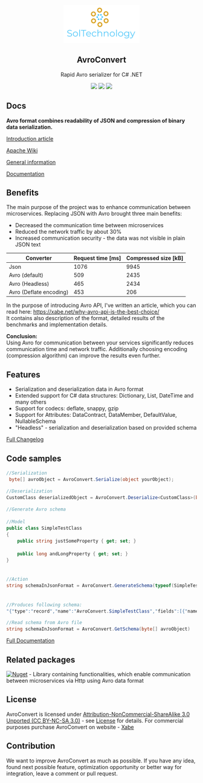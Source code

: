 
<p align="center">
    <img alt="SolTechnology-logo" src="./docs/logo.png" width="200">
</p>

<h2 align="center">
  AvroConvert
</h2>

<p align="center">
 <a> Rapid Avro serializer for C# .NET </a>
</p>

<p align="center">
  <a href="https://www.nuget.org/packages/AvroConvert"><img src="https://img.shields.io/badge/Nuget-v2.4.1-blue?logo=nuget"></a>
  <a href="https://github.com/AdrianStrugala/AvroConvert"><img src="https://img.shields.io/badge/Downloads-7k-blue?logo=github"></a>
  <a href=""><img src="https://img.shields.io/appveyor/build/AdrianStrugala/AvroConvert"></a>
</p>


## Docs

**Avro format combines readability of JSON and compression of binary data serialization.**

[Introduction article](https://xabe.net/why-avro-api-is-the-best-choice/)

[Apache Wiki](https://cwiki.apache.org/confluence/display/AVRO/Index)

[General information](http://avro.apache.org/)

[Documentation](https://github.com/AdrianStrugala/AvroConvert/blob/master/docs/Documentation.md)

## Benefits

The main purpose of the project was to enhance communication between microservices. Replacing JSON with Avro brought three main benefits:
* Decreased the communication time between microservices
* Reduced the network traffic by about 30%
* Increased communication security - the data was not visible in plain JSON text

| Converter               | Request time [ms]     | Compressed size [kB] |
|-------------------------|-----------------------|----------------------|
| Json                    | 1076                  | 9945                 |
| Avro (default)          | 509                   | 2435                 |
| Avro (Headless)         | 465                   | 2434                 |
| Avro (Deflate encoding) | 453                   | 206                  |

In the purpose of introducing Avro API, I've written an article, which you can read here: https://xabe.net/why-avro-api-is-the-best-choice/
\
It contains also description of the format, detailed results of the benchmarks and implementation details.

**Conclusion:** <br>
Using Avro for communication between your services significantly reduces communication time and network traffic. Additionally choosing encoding (compression algorithm) can improve the results even further.

## Features

* Serialization and deserialization data in Avro format
* Extended support for C# data structures: Dictionary, List, DateTime and many others
* Support for codecs: deflate, snappy, gzip
* Support for Attributes: DataContract, DataMember, DefaultValue, NullableSchema
* "Headless" - serialization and deserialization based on provided schema

[Full Changelog](https://github.com/AdrianStrugala/AvroConvert/blob/master/docs/CHANGELOG.md)

## Code samples

```csharp
//Serialization
 byte[] avroObject = AvroConvert.Serialize(object yourObject);
```

```csharp
//Deserialization
CustomClass deserializedObject = AvroConvert.Deserialize<CustomClass>(byte[] avroObject);
```

```csharp
//Generate Avro schema

//Model
public class SimpleTestClass
{
	public string justSomeProperty { get; set; }

	public long andLongProperty { get; set; }
}


//Action
string schemaInJsonFormat = AvroConvert.GenerateSchema(typeof(SimpleTestClass));


//Produces following schema:
"{"type":"record","name":"AvroConvert.SimpleTestClass","fields":[{"name":"justSomeProperty","type":"string"},{"name":"andLongProperty","type":"long"}]}"
```

```csharp
//Read schema from Avro file
string schemaInJsonFormat = AvroConvert.GetSchema(byte[] avroObject)
```

[Full Documentation](https://github.com/AdrianStrugala/AvroConvert/blob/master/docs/Documentation.md)


## Related packages  

[![Nuget](https://img.shields.io/badge/Soltechnology.Avro.Http-v0.2.0-blue?logo=nuget)](https://www.nuget.org/packages/SolTechnology.Avro.Http/) - Library containing functionalities, which enable communication between microservices via Http using Avro data format

## License  

AvroConvert is licensed under [Attribution-NonCommercial-ShareAlike 3.0 Unported (CC BY-NC-SA 3.0)](https://creativecommons.org/licenses/by-nc-sa/3.0/) - see [License](LICENSE.md) for details. For commercial purposes purchase AvroConvert on website - [Xabe](https://xabe.net/product/avroconvert/)


## Contribution

We want to improve AvroConvert as much as possible. If you have any idea, found next possible feature, optimization opportunity or better way for integration, leave a comment or pull request. 


